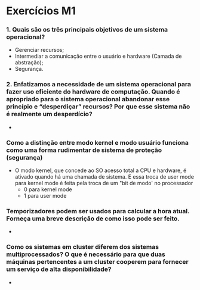 # Exercícios M1

### 1. Quais são os três principais objetivos de um sistema operacional?
- Gerenciar recursos;
- Intermediar a comunicação entre o usuário e hardware (Camada de abstração);
- Segurança.

### 2. Enfatizamos a necessidade de um sistema operacional para fazer uso eficiente do hardware de computação. Quando é apropriado para o sistema operacional abandonar esse princípio e “desperdiçar” recursos? Por que esse sistema não é realmente um desperdício?
- 

### Como a distinção entre modo kernel e modo usuário funciona como uma forma rudimentar de sistema de proteção (segurança)
- O modo kernel, que concede ao SO acesso total a CPU e hardware, é ativado quando há uma chamada de sistema. E essa troca de user mode para kernel mode é feita pela troca de um "bit de modo' no processador
    - 0 para kernel mode
    - 1 para user mode

### Temporizadores podem ser usados para calcular a hora atual. Forneça uma breve descrição de como isso pode ser feito.
- 

### Como os sistemas em cluster diferem dos sistemas multiprocessados? O que é necessário para que duas máquinas pertencentes a um cluster cooperem para fornecer um serviço de alta disponibilidade?
- 


